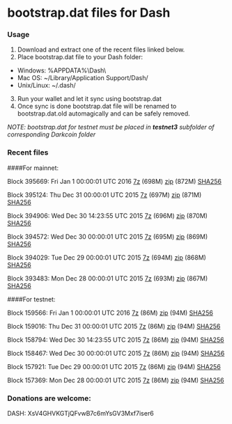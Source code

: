 # bootstrap.dat files for Dash

### Usage

1. Download and extract one of the recent files linked below.
2. Place bootstrap.dat file to your Dash folder:
 - Windows: %APPDATA%\Dash\
 - Mac OS: ~/Library/Application Support/Dash/
 - Unix/Linux: ~/.dash/
3. Run your wallet and let it sync using bootstrap.dat
4. Once sync is done bootstrap.dat file will be renamed to bootstrap.dat.old automagically and can be safely removed.

_NOTE: bootstrap.dat for testnet must be placed in **testnet3** subfolder of corresponding Darkcoin folder_

### Recent files

####For mainnet:

Block 395669: Fri Jan  1 00:00:01 UTC 2016 [7z](https://transfer.sh/xMpV8/bootstrap.dat.20160101.7z) (698M) [zip](https://transfer.sh/15iAOz/bootstrap.dat.20160101.zip) (872M) [SHA256](https://transfer.sh/1a3M36/sha256.txt)

Block 395124: Thu Dec 31 00:00:01 UTC 2015 [7z](https://transfer.sh/19qIKy/bootstrap.dat.20151231.7z) (697M) [zip](https://transfer.sh/DLABx/bootstrap.dat.20151231.zip) (871M) [SHA256](https://transfer.sh/1f7jdn/sha256.txt)

Block 394906: Wed Dec 30 14:23:55 UTC 2015 [7z](https://transfer.sh/fCHm3/bootstrap.dat.20151230.7z) (696M) [zip](https://transfer.sh/TCCmK/bootstrap.dat.20151230.zip) (870M) [SHA256](https://transfer.sh/by85a/sha256.txt)

Block 394572: Wed Dec 30 00:00:01 UTC 2015 [7z](https://transfer.sh/10iBax/bootstrap.dat.20151230.7z) (695M) [zip]() (869M) [SHA256](https://transfer.sh/oIKNT/sha256.txt)

Block 394029: Tue Dec 29 00:00:01 UTC 2015 [7z](https://transfer.sh/qcb9T/bootstrap.dat.20151229.7z) (694M) [zip]() (868M) [SHA256](https://transfer.sh/mR2nN/sha256.txt)

Block 393483: Mon Dec 28 00:00:01 UTC 2015 [7z](https://transfer.sh/qTA4l/bootstrap.dat.20151228.7z) (693M) [zip](https://transfer.sh/RjYPs/bootstrap.dat.20151228.zip) (867M) [SHA256](https://transfer.sh/fSrK2/sha256.txt)

####For testnet:

Block 159566: Fri Jan  1 00:00:01 UTC 2016 [7z](https://transfer.sh/V3eJ6/bootstrap.dat.20160101.7z) (86M) [zip](https://transfer.sh/4pdPs/bootstrap.dat.20160101.zip) (94M) [SHA256](https://transfer.sh/j8flu/sha256.txt)

Block 159016: Thu Dec 31 00:00:01 UTC 2015 [7z](https://transfer.sh/kdb85/bootstrap.dat.20151231.7z) (86M) [zip](https://transfer.sh/Pfyxr/bootstrap.dat.20151231.zip) (94M) [SHA256](https://transfer.sh/1gwhnl/sha256.txt)

Block 158794: Wed Dec 30 14:23:55 UTC 2015 [7z](https://transfer.sh/11y1Eu/bootstrap.dat.20151230.7z) (86M) [zip](https://transfer.sh/aobDp/bootstrap.dat.20151230.zip) (94M) [SHA256](https://transfer.sh/v1GVT/sha256.txt)

Block 158467: Wed Dec 30 00:00:01 UTC 2015 [7z](https://transfer.sh/ponD0/bootstrap.dat.20151230.7z) (86M) [zip](https://transfer.sh/V8Epx/bootstrap.dat.20151230.zip) (94M) [SHA256](https://transfer.sh/g19vq/sha256.txt)

Block 157921: Tue Dec 29 00:00:01 UTC 2015 [7z](https://transfer.sh/rrxmz/bootstrap.dat.20151229.7z) (86M) [zip](https://transfer.sh/16kHOU/bootstrap.dat.20151229.zip) (94M) [SHA256](https://transfer.sh/8usGb/sha256.txt)

Block 157369: Mon Dec 28 00:00:01 UTC 2015 [7z](https://transfer.sh/16sgJf/bootstrap.dat.20151228.7z) (86M) [zip](https://transfer.sh/jSRN0/bootstrap.dat.20151228.zip) (94M) [SHA256](https://transfer.sh/1fiFcb/sha256.txt)

### Donations are welcome:

DASH: XsV4GHVKGTjQFvwB7c6mYsGV3Mxf7iser6
